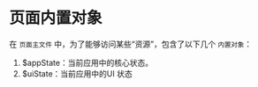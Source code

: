 # 页面内置对象

在 ```页面主文件``` 中，为了能够访问某些“资源”，包含了以下几个 ```内置对象```：

1. $appState：当前应用中的核心状态。
2. $uiState：当前应用中的UI 状态